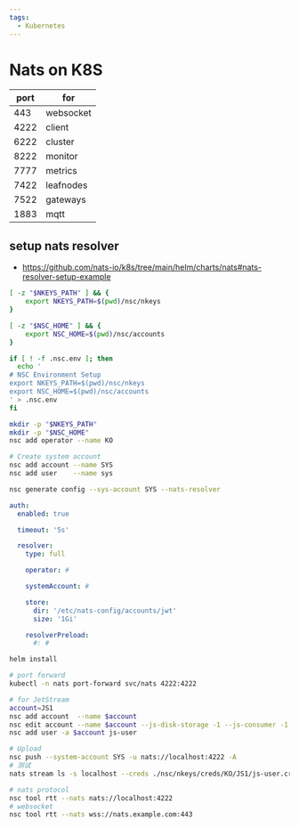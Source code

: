 ```yaml
---
tags:
  - Kubernetes
---
```


# Nats on K8S

| port | for       |
| ---- | --------- |
| 443  | websocket |
| 4222 | client    |
| 6222 | cluster   |
| 8222 | monitor   |
| 7777 | metrics   |
| 7422 | leafnodes |
| 7522 | gateways  |
| 1883 | mqtt      |

## setup nats resolver

- https://github.com/nats-io/k8s/tree/main/helm/charts/nats#nats-resolver-setup-example

```bash title="setup-nsc"
[ -z "$NKEYS_PATH" ] && {
    export NKEYS_PATH=$(pwd)/nsc/nkeys
}

[ -z "$NSC_HOME" ] && {
    export NSC_HOME=$(pwd)/nsc/accounts
}

if [ ! -f .nsc.env ]; then
  echo '
# NSC Environment Setup
export NKEYS_PATH=$(pwd)/nsc/nkeys
export NSC_HOME=$(pwd)/nsc/accounts
' > .nsc.env
fi

mkdir -p "$NKEYS_PATH"
mkdir -p "$NSC_HOME"
nsc add operator --name KO

# Create system account
nsc add account --name SYS
nsc add user    --name sys
```

```bash
nsc generate config --sys-account SYS --nats-resolver
```

```yaml
auth:
  enabled: true

  timeout: '5s'

  resolver:
    type: full

    operator: #

    systemAccount: #

    store:
      dir: '/etc/nats-config/accounts/jwt'
      size: '1Gi'

    resolverPreload:
      #: #
```

```bash
helm install
```

```bash
# port forward
kubectl -n nats port-forward svc/nats 4222:4222

# for JetStream
account=JS1
nsc add account  --name $account
nsc edit account --name $account --js-disk-storage -1 --js-consumer -1 --js-streams -1
nsc add user -a $account js-user

# Upload
nsc push --system-account SYS -u nats://localhost:4222 -A
# 测试
nats stream ls -s localhost --creds ./nsc/nkeys/creds/KO/JS1/js-user.creds

# nats protocol
nsc tool rtt --nats nats://localhost:4222
# websocket
nsc tool rtt --nats wss://nats.example.com:443
```
